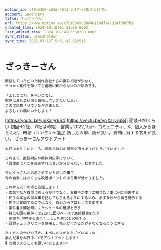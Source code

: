 ```yaml
---
notion_id: cf8a6369-cd8d-4611-bdf7-e7824fd8f7be
account: Secondary
title: ざっきーさん
url: https://www.notion.so/cf8a6369cd8d4611bdf7e7824fd8f7be
created_time: 2024-10-10T01:21:00.000Z
last_edited_time: 2024-10-14T06:50:00.000Z
sync_status: placeholder
sync_time: 2025-07-12T15:01:47.382515
---
```

# ざっきーさん

```plain text
面談していただいた制作会社からの案件相談が少なく、
せっかく案件を頂いても継続に繋がらないのが悩みです。

「よしなに力」を使いこなし、
案件に溢れる状況を目指していきたいと思い、
この度応募させていただきました！
よろしくお願いいたします！
```
[https://youtu.be/yniXaryr6S4](https://youtu.be/yniXaryr6S4)
面談→20くらい
初回→2社、（1社は時給）
営業は2022,11月〜
コミュニティ、X、個人からほとんど。
時給→コンテンツ追加
話し方の癖、話が長い。質問に対する答えが長い。
ざっきーさんアウトプット
```plain text
本日はお忙しいところ、個別相談のお時間を頂きありがとうございました！

これまで、面談対応や案件対応等について、
「具体的にどこを改善すれば良いか分からない」状態でした。

今回ぐっさんとお話させていただいた事で、
今の自分にはたくさん改善ポイントがある事が分かりました。

これから以下の点を意識します！
・面談でただ質問に答えるだけでなく、お相手が本当に知りたい事は何か想像する
・相手の本当の悩み事を話してもらえるようにするため、まず自分から自己開示する
・相手に質問するのではなく、自分からプロとして提案する
・案件着手開始時にスケジュールの確認を行う
・特に初回の案件では2日に1回のペースで進捗報告を行う
・画像やLoom等を使ってこちらの状況を説明する
・品質チェックリストを使用し、修正ができるだけ少なくなるようにする

たくさんの学びを頂き、本当にありがとうございました！
学んだ事を本日中にXでアウトプットします！
引き続きよろしくお願いいたします🙇‍♂️
```